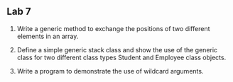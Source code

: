 ## Lab 7


1. Write a generic method to exchange the positions of two different elements in an array.


2. Define a simple generic stack class and show the use of the generic class for two different class types Student and Employee class objects.
   

3. Write a program to demonstrate the use of wildcard arguments.
